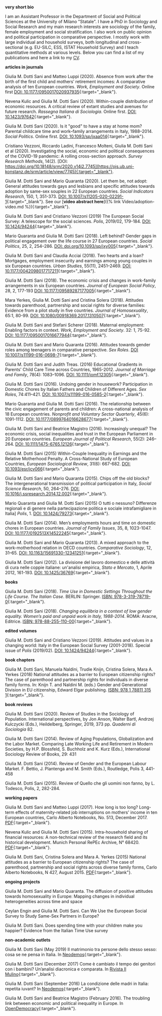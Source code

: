 **very short bio**  

I am an Assistant Professor in the Department of Social and Political Sciences at the University of Milano "Statale". I have a PhD in Sociology and Social Research and my main research interests are sociology of the family, female employment and social stratification. I also work on public opinion and political participation in comparative perspective. I mostly work with large individual and household surveys, both longitudinal and cross-sectional (e.g. EU-SILC, ESS, ISTAT Household Survey) and I teach quantitative methods at various levels. Below you can find a list of my publications and here a link to my [CV](DottiSani_CV.pdf).

**articles in journals**

Giulia M. Dotti Sani and Matteo Luppi (2020). Absence from work after the birth of the first child and mothers’ retirement incomes: A comparative analysis of ten European countries. _Work, Employment and Society_. Online first [DOI: 10.1177/0950017020937935](https://journals.sagepub.com/doi/10.1177/0950017020937935){:target="_blank"}.

Nevena Kulic and Giulia M. Dotti Sani (2020). Within-couple distribution of economic resources. A critical review of extant studies and avenues for future research. _Rassegna Italiana di Sociologia_. Online first. [DOI: 10.1423/97642](https://www.rivisteweb.it/issn/0486-0349){:target="_blank"}.

Giulia M. Dotti Sani (2020). Is it "good" to have a stay at home mom? Parental childcare time and work–family arrangements in Italy, 1988–2014. _Social Politics_. Online first. [DOI: 10.1093/sp/jxaa014](https://academic.oup.com/sp/article-abstract/doi/10.1093/sp/jxaa014/5874663?redirectedFrom=fulltext){:target="_blank"}.

Cristiano Vezzoni, Riccardo Ladini, Francesco Molteni, Giulia M. Dotti Sani et al (2020). Investigating the social, economic and political consequences of the COVID-19 pandemic: A rolling cross-section approach. _Survey Research Methods_, 14(2). [DOI: https://doi.org/10.18148/srm/2020.v14i2.7745](https://ojs.ub.uni-konstanz.de/srm/article/view/7745){:target="_blank"}.

Giulia M. Dotti Sani and Mario Quaranta (2020). Let them be, not adopt: General attitudes towards gays and lesbians and specific attitudes towards adoption by same-sex souples in 22 European countries. _Social Indicators Research_,  150, 1, 351-373. [DOI: 10.1007/s11205-020-02291-1](https://link.springer.com/article/10.1007/s11205-020-02291-1?wt_mc=Internal.Event.1.SEM.ArticleAuthorAssignedToIssue){:target="_blank"}. See our [**video abstract here**]({% link Video/adoption-video.md %}){:target="_blank"}.

Giulia M. Dotti Sani and Cristiano Vezzoni (2019) The European Social Survey: A telescope for the social sciences. _Polis_, 2019/02, 179-184. [DOI: 10.1424/94244](https://www.rivisteweb.it/doi/10.1424/94244){:target="_blank"}.

Mario Quaranta and Giulia M. Dotti Sani (2018). Left behind? Gender gaps in political engagement over the life course in 27 European countries. _Social Politics_, 25, 2, 254–286. [DOI: doi.org/10.1093/sp/jxy005](https://academic.oup.com/sp/article/25/2/254/4851034){:target="_blank"}.

Giulia M. Dotti Sani and Claudia Acciai (2018). Two hearts and a loan? Mortgages, employment insecurity and earnings among young couples in six European countries. _Urban Studies_, 55(11), 2451–2469. [DOI: 10.1177/0042098017717211](https://journals.sagepub.com/doi/full/10.1177/0042098017717211){:target="_blank"}.

Giulia M. Dotti Sani (2018). The economic crisis and changes in work-family arrangements in six European countries. _Journal of European Social Policy_, 28, 2, 177-193 [DOI: 10.1177/09589287177005](https://journals.sagepub.com/doi/full/10.1177/0958928717700566){:target="_blank"}.

Mara Yerkes, Giulia M. Dotti Sani and Cristina Solera (2018). Attitudes towards parenthood, partnership and social rights for diverse families: Evidence from a pilot study in five countries. _Journal of Homosexuality_, 65:1, 80-99. [DOI: 10.1080/00918369.2017.1310507](https://www.tandfonline.com/doi/full/10.1080/00918369.2017.1310507){:target="_blank"}.

Giulia M. Dotti Sani and Stefani Scherer (2018). Maternal employment: Enabling factors in context. _Work, Employment and Society_. 32: 1, 75-92. [DOI: 10.1177/0950017016677944](https://journals.sagepub.com/doi/full/10.1177/0950017016677944){:target="_blank"}.

Giulia M. Dotti Sani and Mario Quaranta (2016). Attitudes towards gender roles among teenagers in comparative perspective. _Sex Roles_. [DOI 10.1007/s11199-016-0698-7](https://link.springer.com/article/10.1007/s11199-016-0698-7){:target="_blank"}.

Giulia M. Dotti Sani and Judith Treas. (2016) Educational Gradients in Parents' Child Care Time across Countries, 1965-2012. _Journal of Marriage and Family_, 78(4): 1083–1096. [DOI: 10.1111/jomf.12305](https://onlinelibrary.wiley.com/doi/full/10.1111/jomf.12305){:target="_blank"}.

Giulia M. Dotti Sani (2016). Undoing gender in housework? Participation in Domestic Chores by Italian Fathers and Children of
Different Ages. _Sex Roles_, 74:411–421. [DOI: 10.1007/s11199-016-0585-2](https://link.springer.com/article/10.1007/s11199-016-0585-2){:target="_blank"}.

Mario Quaranta and Giulia M. Dotti Sani (2016). The relationship between the civic engagement of parents and children: A cross-national analysis of 18 European countries. _Nonprofit and Voluntary Sector Quarterly_, 45(6): 1091-1112. [DOI: 10.1177/0899764016628677](https://journals.sagepub.com/doi/full/10.1177/0899764016628677){:target="_blank"}.

Giulia M. Dotti Sani and Beatrice Magistro (2016). Increasingly unequal? The economic crisis, social inequalities and trust in the European Parliament in 20 European countries. _European Journal of Political Research_, 55(2): 246–264. [DOI: 10.1111/1475-6765.12126](https://ejpr.onlinelibrary.wiley.com/doi/10.1111/1475-6765.12126){:target="_blank"}.

Giulia M. Dotti Sani (2015) Within-Couple Inequality in Earnings and the Relative Motherhood Penalty. A Cross-National Study of European Countries, _European Sociological Review_, 31(6): 667-682. [DOI: 10.1093/esr/jcv066](https://doi.org/10.1093/esr/jcv066){:target="_blank"}.

Giulia M. Dotti Sani and Mario Quaranta (2015). Chips off the old blocks? The intergenerational transmission of political participation in Italy, _Social Science Research_, 50, 264–276. [DOI: 10.1016/j.ssresearch.2014.12.002](https://doi.org/10.1016/j.ssresearch.2014.12.002){:target="_blank"}.

Mario Quaranta and Giulia M. Dotti Sani (2015) O tutti o nessuno? Differenze regionali e di genere nella partecipazione politica e sociale intrafamigliare in Italia] _Polis_, 1. [DOI: 10.1424/79273](https://www.rivisteweb.it/doi/10.1424/79273){:target="_blank"}.

Giulia M. Dotti Sani (2014). Men’s employments hours and time on domestic chores in European countries. _Journal of Family Issues_, 35, 8, 1023-1047. [DOI: 10.1177/0192513X14522245](https://doi.org/10.1177/0192513X14522245){:target="_blank"}.

Giulia M. Dotti Sani and Mario Quaranta (2013). A mixed approach to the work-motherhood relation in OECD countries. _Comparative Sociology_, 12, 31–65. [DOI: 10.1163/15691330-12341251](https://doi.org/10.1163/15691330-12341251){:target="_blank"}.

Giulia M. Dotti Sani (2012). La divisione del lavoro domestico e delle attività di cura nelle coppie italiane: un'analisi empirica, _Stato e Mercato_, 1, Aprile 2012, 161-193. [DOI: 10.1425/36769](https://www.rivisteweb.it/doi/10.1425/36769){:target="_blank"}.

**books**

Giulia M. Dotti Sani (2018). _Time Use in Domestic Settings Throughout the Life Course. The Italian Case_. BERLIN: Springer. [ISBN: 978-3-319-78719-0](https://www.springer.com/gp/book/9783319787190){:target="_blank"}.

Giulia M. Dotti Sani (2018). _Changing equilibria in a context of low gender equality. Women’s paid and unpaid work in Italy, 1988-2014_. ROMA: Aracne, Editrice. [ISBN: 978-88-255-110-00](http://www.aracneeditrice.it/index.php/pubblicazione.html?item=9788825511000){:target="_blank"}.

**edited volumes**

Giulia M. Dotti Sani and Cristiano Vezzoni (2019). Attitudes and values in a changing world: Italy in the European Social Survey (2001-2018). Special issue of _Polis_ (2019/02). [DOI: 10.1424/94244](https://www.rivisteweb.it/doi/10.1424/94244){:target="_blank"}.


**book chapters**

Giulia M. Dotti Sani, Manuela Naldini, Trudie Knijn, Cristina Solera, Mara A. Yerkes (2018) National attitudes as a barrier to European citizenship rights? The case of parenthood and partnership rights for individuals in diverse family forms. In: Knijn T. and Naldini M. (eds.) Gender and Generational Division in EU citizenship, Edward Elgar publishing. [ISBN: 978 1 78811 315 1](https://www.e-elgar.com/shop/gender-and-generational-division-in-eu-citizenship){:target="_blank"}.

**book reviews**

Giulia M. Dotti Sani (2020). Review of Studies in the Sociology
of Population. International perspectives, by Jon Anson, Walter Bartl, Andrzej Kulczycki (Eds.), Heildelberg, Springer, 2019, 373 pp. _Quaderni di Sociologia_ 82.


Giulia M. Dotti Sani (2014). Review of Aging Populations, Globalization and the Labor Market. Comparing Late Working Life and Retirement in Modern Societies, by H.P. Blossfeld, S. Buchholz and K. Kurz (Eds.), International Sociology Review of Books, 29: 431

Giulia M. Dotti Sani (2014). Review of Gender and the European Labour Market. F. Bettio, J. Plantenga and M. Smith (Eds.), Routledge, Polis 3, 441-458

Giulia M. Dotti Sani (2015). Review of Quello che gli uomini non fanno, by L. Todesco, Polis, 2, 282-284.


**working papers**

Giulia M. Dotti Sani and Matteo Luppi (2017). How long is too long? Long-term effects of maternity-related job interruptions on mothers' income in ten European countries, Carlo Alberto Notebooks, No. 513, December 2017. [PDF](https://www.carloalberto.org/wp-content/uploads/2018/11/no.513.pdf){:target="_blank"}.

Nevena Kulic and Giulia M. Dotti Sani (2015). Intra-household sharing of financial resources: A non-technical review of the
research field and its historical development. Munich Personal RePEc Archive, N° 68420. [PDF](https://mpra.ub.uni-muenchen.de/68420/7/MPRA_paper_68420.pdf){:target="_blank"}.

Giulia M. Dotti Sani, Cristina Solera and Mara A. Yerkes (2015) National attitudes as a barrier to European citizenship rights? The case of parenthood, partnership and social rights across diverse family forms, Carlo Alberto Notebooks, N 427, August 2015. [PDF](https://www.carloalberto.org/wp-content/uploads/2018/11/no.427.pdf){:target="_blank"}.


**ongoing projects**


Giulia M. Dotti Sani and Mario Quaranta. The diffusion of positive attitudes towards homosexuality in Europe: Mapping changes in individual heterogeneities across time and space

Ceylan Engin and Giulia M. Dotti Sani. Can We Use the European Social Survey to Study Same-Sex Partners in Europe?

Giulia M. Dotti Sani. Does spending time with your children make you happier? Evidence from the Italian Time Use survey


**non-academic outlets**

Giulia M. Dotti Sani (May 2019) Il matrimonio tra persone dello stesso sesso: cosa se ne pensa in Italia. In [Neodemos](https://www.neodemos.info/articoli/il-matrimonio-tra-persone-dello-stesso-sesso-cosa-se-ne-pensa-in-italia/){:target="_blank"}.

Giulia M. Dotti Sani (December 2017) Come è cambiato il tempo dei genitori con i bambini? Un’analisi diacronica e comparata. In [Rivista Il Mulino](https://www.rivistailmulino.it/news/newsitem/index/Item/News:NEWS_ITEM:4197){:target="_blank"}.

Giulia M. Dotti Sani (September 2016) La condizione delle madri in Italia: repetita iuvant? In [Neodemos](www.neodemos.info/articoli/la-condizione-delle-madri-in-italia-repetita-iuvant){:target="_blank"}.

Giulia M. Dotti Sani and Beatrice Magistro (February 2016). The troubling link between economic and political inequality in Europe. In [OpenDemocracy](https://www.opendemocracy.net/en/can-europe-make-it/troubling-link-between-economic-and-political/){:target="_blank"}.
